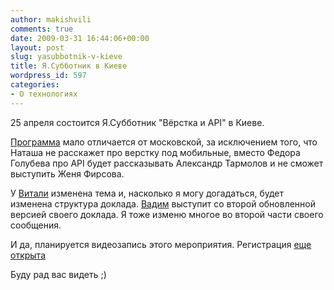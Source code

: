 ```yaml
---
author: makishvili
comments: true
date: 2009-03-31 16:44:06+00:00
layout: post
slug: yasubbotnik-v-kieve
title: Я.Субботник в Киеве
wordpress_id: 597
categories:
- О технологиях
---
```


25 апреля состоится Я.Субботник "Вёрстка и API" в Киеве.

[Программа](http://clubs.ya.ru/yandex-ua/replies.xml?item_no=14) мало отличается от московской, за исключением того, что Наташа не расскажет про верстку под мобильные, вместо Федора Голубева про API будет рассказывать Александр Тармолов и не сможет выступить Женя Фирсова.

У [Витали](http://vitaly.harisov.name) изменена тема и, насколько я могу догадаться, будет изменена структура доклада. [Вадим](http://pepelsbey.net/) выступит со второй обновленной версией своего доклада. Я тоже изменю многое во второй части своего сообщения.

И да, планируется видеозапись этого мероприятия.
Регистрация [еще открыта
](http://feedback.yandex.ru/seminar.xml?from=kiev)

Буду рад вас видеть ;)
